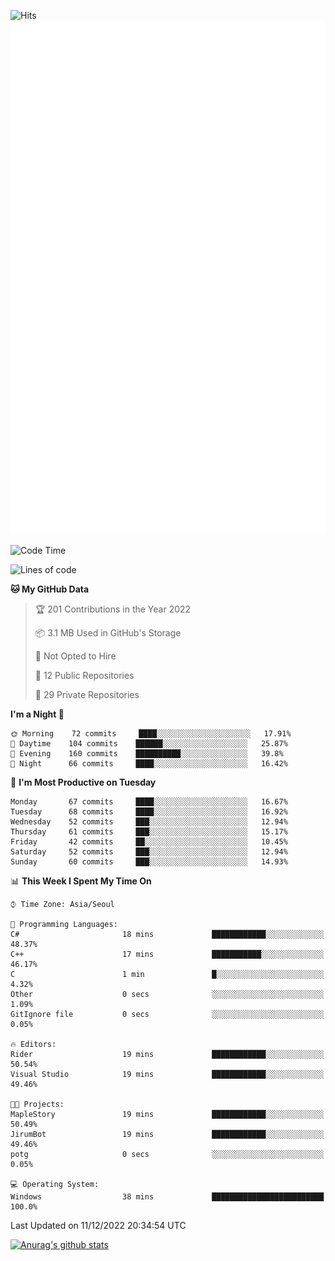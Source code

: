 ![Hits](https://hits.seeyoufarm.com/api/count/incr/badge.svg?url=https%3A%2F%2Fgithub.com%2Fkokose1234&count_bg=%2379C83D&title_bg=%23555555&icon=apple.svg&icon_color=%23E7E7E7&title=hits&edge_flat=false)
<br/>
![Metrics](https://github.com/kokose1234/kokose1234/blob/main/github-metrics.svg)

<!--START_SECTION:waka-->
![Code Time](http://img.shields.io/badge/Code%20Time-719%20hrs%207%20mins-blue)

![Lines of code](https://img.shields.io/badge/From%20Hello%20World%20I%27ve%20Written-884%20Thousand%20lines%20of%20code-blue)

**🐱 My GitHub Data** 

> 🏆 201 Contributions in the Year 2022
 > 
> 📦 3.1 MB Used in GitHub's Storage 
 > 
> 🚫 Not Opted to Hire
 > 
> 📜 12 Public Repositories 
 > 
> 🔑 29 Private Repositories  
 > 
**I'm a Night 🦉** 

```text
🌞 Morning    72 commits     ████░░░░░░░░░░░░░░░░░░░░░   17.91% 
🌆 Daytime    104 commits    ██████░░░░░░░░░░░░░░░░░░░   25.87% 
🌃 Evening    160 commits    ██████████░░░░░░░░░░░░░░░   39.8% 
🌙 Night      66 commits     ████░░░░░░░░░░░░░░░░░░░░░   16.42%

```
📅 **I'm Most Productive on Tuesday** 

```text
Monday       67 commits     ████░░░░░░░░░░░░░░░░░░░░░   16.67% 
Tuesday      68 commits     ████░░░░░░░░░░░░░░░░░░░░░   16.92% 
Wednesday    52 commits     ███░░░░░░░░░░░░░░░░░░░░░░   12.94% 
Thursday     61 commits     ███░░░░░░░░░░░░░░░░░░░░░░   15.17% 
Friday       42 commits     ██░░░░░░░░░░░░░░░░░░░░░░░   10.45% 
Saturday     52 commits     ███░░░░░░░░░░░░░░░░░░░░░░   12.94% 
Sunday       60 commits     ███░░░░░░░░░░░░░░░░░░░░░░   14.93%

```


📊 **This Week I Spent My Time On** 

```text
⌚︎ Time Zone: Asia/Seoul

💬 Programming Languages: 
C#                       18 mins             ████████████░░░░░░░░░░░░░   48.37% 
C++                      17 mins             ███████████░░░░░░░░░░░░░░   46.17% 
C                        1 min               █░░░░░░░░░░░░░░░░░░░░░░░░   4.32% 
Other                    0 secs              ░░░░░░░░░░░░░░░░░░░░░░░░░   1.09% 
GitIgnore file           0 secs              ░░░░░░░░░░░░░░░░░░░░░░░░░   0.05%

🔥 Editors: 
Rider                    19 mins             ████████████░░░░░░░░░░░░░   50.54% 
Visual Studio            19 mins             ████████████░░░░░░░░░░░░░   49.46%

🐱‍💻 Projects: 
MapleStory               19 mins             ████████████░░░░░░░░░░░░░   50.49% 
JirumBot                 19 mins             ████████████░░░░░░░░░░░░░   49.46% 
potg                     0 secs              ░░░░░░░░░░░░░░░░░░░░░░░░░   0.05%

💻 Operating System: 
Windows                  38 mins             █████████████████████████   100.0%

```


 Last Updated on 11/12/2022 20:34:54 UTC
<!--END_SECTION:waka-->

[![Anurag's github stats](https://github-readme-stats.vercel.app/api?username=kokose1234&theme=dracula)](https://github.com/anuraghazra/github-readme-stats)



	
